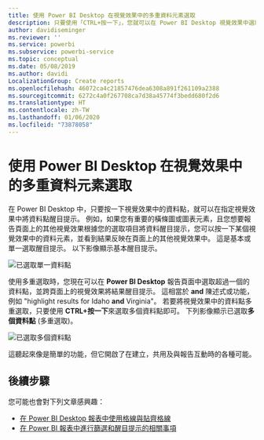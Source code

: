 ```yaml
---
title: 使用 Power BI Desktop 在視覺效果中的多重資料元素選取
description: 只要使用「CTRL+按一下」，您就可以在 Power BI Desktop 視覺效果中選取多個資料點
author: davidiseminger
ms.reviewer: ''
ms.service: powerbi
ms.subservice: powerbi-service
ms.topic: conceptual
ms.date: 05/08/2019
ms.author: davidi
LocalizationGroup: Create reports
ms.openlocfilehash: 46072ca4c21857476dea6308a891f261109a2388
ms.sourcegitcommit: 6272c4a0f267708ca7d38a45774f3bedd680f2d6
ms.translationtype: HT
ms.contentlocale: zh-TW
ms.lasthandoff: 01/06/2020
ms.locfileid: "73878058"
---
```

# <a name="multi-select-data-elements-in-visuals-using-power-bi-desktop"></a>使用 Power BI Desktop 在視覺效果中的多重資料元素選取

在 Power BI Desktop 中，只要按一下視覺效果中的資料點，就可以在指定視覺效果中將資料點醒目提示。 例如，如果您有重要的橫條圖或圖表元素，且您想要報告頁面上的其他視覺效果根據您的選取項目將資料醒目提示，您可以按一下某個視覺效果中的資料元素，並看到結果反映在頁面上的其他視覺效果中。 這是基本或單一選取醒目提示。 以下影像顯示基本醒目提示。 

![已選取單一資料點](media/desktop-multi-select/multi-select_01.png)

使用多重選取時，您現在可以在 **Power BI Desktop** 報告頁面中選取超過一個的資料點，並跨頁面上的視覺效果將結果醒目提示。 這相當於 **and** 陳述式或功能，例如 "highlight results for Idaho **and** Virginia"。 若要將視覺效果中的資料點多重選取，只要使用 **CTRL+按一下**來選取多個資料點即可。 下列影像顯示已選取**多個資料點** (多重選取)。

![已選取多個資料點](media/desktop-multi-select/multi-select_02.png)

這聽起來像是簡單的功能，但它開啟了在建立，共用及與報告互動時的各種可能。 

## <a name="next-steps"></a>後續步驟

您可能也會對下列文章感興趣：

* [在 Power BI Desktop 報表中使用格線與貼齊格線](desktop-gridlines-snap-to-grid.md)
* [在 Power BI 報表中進行篩選和醒目提示的相關事項](power-bi-reports-filters-and-highlighting.md)

